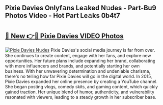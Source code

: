 ## Pixie Davies Onlyf𝚊ns Le𝚊ked N𝚞des - Part-Bu9 Photos Video - Hot Part Le𝚊ks 0b4t7

# <h2><a href="http://ab83612.deff.icu/?id=Pixie+Davies">🔗 New 👉🔴 Pixie Davies VIDEO Photos</a></h2>

[![Pixie Davies N𝚞des](https://i.imgur.com/rIISA9y.gif)](http://ab83612.deff.icu/?id=Pixie+Davies)
Pixie Davies's social media journey is far from over. She continues to create content, engage with her fans, and explore new opportunities. Her future plans include expanding her brand, collaborating with more influencers and brands, and potentially starting her own business. With her unwavering determination and undeniable charisma, there's no telling how far Pixie Davies will go in the digital world. In 2015, Pixie Davies expanded her online presence by creating a YouTube channel. She began posting vlogs, comedy skits, and gaming content, which quickly gained traction. Her unique blend of humor, authenticity, and vulnerability resonated with viewers, leading to a steady growth in her subscriber base.
